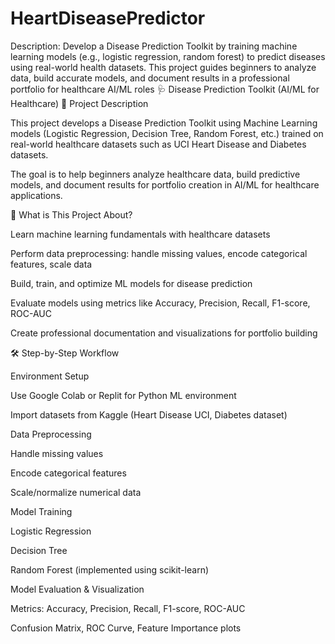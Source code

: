# HeartDiseasePredictor
 Description:  Develop a Disease Prediction Toolkit by training machine learning models (e.g., logistic  regression, random forest) to predict diseases using real-world health datasets. This  project guides beginners to analyze data, build accurate models, and document results  in a professional portfolio for healthcare AI/ML roles
🩺 Disease Prediction Toolkit (AI/ML for Healthcare)
📌 Project Description

This project develops a Disease Prediction Toolkit using Machine Learning models (Logistic Regression, Decision Tree, Random Forest, etc.) trained on real-world healthcare datasets such as UCI Heart Disease and Diabetes datasets.

The goal is to help beginners analyze healthcare data, build predictive models, and document results for portfolio creation in AI/ML for healthcare applications.

🎯 What is This Project About?

Learn machine learning fundamentals with healthcare datasets

Perform data preprocessing: handle missing values, encode categorical features, scale data

Build, train, and optimize ML models for disease prediction

Evaluate models using metrics like Accuracy, Precision, Recall, F1-score, ROC-AUC

Create professional documentation and visualizations for portfolio building

🛠️ Step-by-Step Workflow

Environment Setup

Use Google Colab or Replit for Python ML environment

Import datasets from Kaggle (Heart Disease UCI, Diabetes dataset)

Data Preprocessing

Handle missing values

Encode categorical features

Scale/normalize numerical data

Model Training

Logistic Regression

Decision Tree

Random Forest
(implemented using scikit-learn)

Model Evaluation & Visualization

Metrics: Accuracy, Precision, Recall, F1-score, ROC-AUC

Confusion Matrix, ROC Curve, Feature Importance plots
